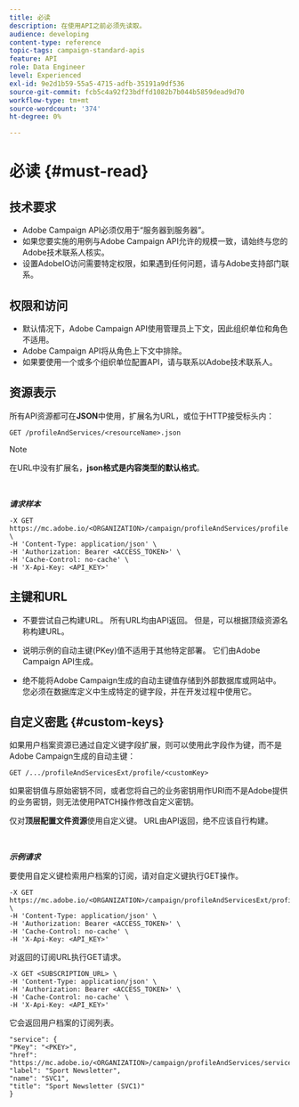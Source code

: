 ```yaml
---
title: 必读
description: 在使用API之前必须先读取。
audience: developing
content-type: reference
topic-tags: campaign-standard-apis
feature: API
role: Data Engineer
level: Experienced
exl-id: 9e2d1b59-55a5-4715-adfb-35191a9df536
source-git-commit: fcb5c4a92f23bdffd1082b7b044b5859dead9d70
workflow-type: tm+mt
source-wordcount: '374'
ht-degree: 0%

---
```


# 必读 {#must-read}

## 技术要求

* Adobe Campaign API必须仅用于“服务器到服务器”。
* 如果您要实施的用例与Adobe Campaign API允许的规模一致，请始终与您的Adobe技术联系人核实。
* 设置AdobeIO访问需要特定权限，如果遇到任何问题，请与Adobe支持部门联系。

## 权限和访问

* 默认情况下，Adobe Campaign API使用管理员上下文，因此组织单位和角色不适用。
* Adobe Campaign API将从角色上下文中排除。
* 如果要使用一个或多个组织单位配置API，请与联系以Adobe技术联系人。

## 资源表示

所有API资源都可在&#x200B;**JSON**&#x200B;中使用，扩展名为URL，或位于HTTP接受标头内：

`GET /profileAndServices/<resourceName>.json`

>[!NOTE]
>
>在URL中没有扩展名，**json格式是内容类型的默认格式**。

<br/>

***请求样本***

```
-X GET https://mc.adobe.io/<ORGANIZATION>/campaign/profileAndServices/profile.json \
-H 'Content-Type: application/json' \
-H 'Authorization: Bearer <ACCESS_TOKEN>' \
-H 'Cache-Control: no-cache' \
-H 'X-Api-Key: <API_KEY>'
```

## 主键和URL

* 不要尝试自己构建URL。 所有URL均由API返回。 但是，可以根据顶级资源名称构建URL。

* 说明示例的自动主键(PKey)值不适用于其他特定部署。 它们由Adobe Campaign API生成。

* 绝不能将Adobe Campaign生成的自动主键值存储到外部数据库或网站中。 您必须在数据库定义中生成特定的键字段，并在开发过程中使用它。

## 自定义密匙 {#custom-keys}

如果用户档案资源已通过自定义键字段扩展，则可以使用此字段作为键，而不是Adobe Campaign生成的自动主键：

`GET /.../profileAndServicesExt/profile/<customKey>`

如果密钥值与原始密钥不同，或者您将自己的业务密钥用作URI而不是Adobe提供的业务密钥，则无法使用PATCH操作修改自定义密钥。

仅对&#x200B;**顶层配置文件资源**&#x200B;使用自定义键。 URL由API返回，绝不应该自行构建。

<br/>

***示例请求***

要使用自定义键检索用户档案的订阅，请对自定义键执行GET操作。

```
-X GET https://mc.adobe.io/<ORGANIZATION>/campaign/profileAndServicesExt/profile/<customKey> \
-H 'Content-Type: application/json' \
-H 'Authorization: Bearer <ACCESS_TOKEN>' \
-H 'Cache-Control: no-cache' \
-H 'X-Api-Key: <API_KEY>'
```

对返回的订阅URL执行GET请求。

```
-X GET <SUBSCRIPTION_URL> \
-H 'Content-Type: application/json' \
-H 'Authorization: Bearer <ACCESS_TOKEN>' \
-H 'Cache-Control: no-cache' \
-H 'X-Api-Key: <API_KEY>'
```

它会返回用户档案的订阅列表。

```
"service": {
"PKey": "<PKEY>",
"href": "https://mc.adobe.io/<ORGANIZATION>/campaign/profileAndServices/service/<PKEY>",
"label": "Sport Newsletter",
"name": "SVC1",
"title": "Sport Newsletter (SVC1)"
}
```
